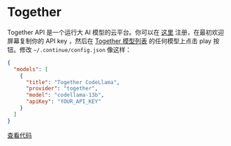 # Together

Together API 是一个运行大 AI 模型的云平台。你可以在 [这里](https://api.together.xyz/signup) 注册，在最初欢迎屏幕复制你的 API key ，然后在 [Together 模型列表](https://docs.together.ai/docs/models-inference) 的任何模型上点击 play 按钮。修改 `~/.continue/config.json` 像这样：

```json title="config.json"
{
  "models": [
    {
      "title": "Together CodeLlama",
      "provider": "together",
      "model": "codellama-13b",
      "apiKey": "YOUR_API_KEY"
    }
  ]
}
```

[查看代码](https://github.com/continuedev/continue/blob/main/core/llm/llms/Together.ts)
